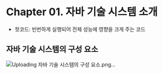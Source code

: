 # Chapter 01. 자바 기술 시스템 소개

- 핫코드: 빈번하게 실행되어 전체 성능에 영향을 크게 주는 코드

## 자바 기술 시스템의 구성 요소
![Uploading 자바 기술 시스템의 구성 요소.png…]()
